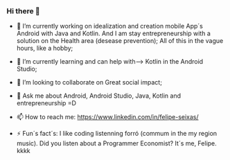 ### Hi there 👋

- 🔭 I’m currently working on idealization and creation mobile App´s Android with Java and Kotlin. And I am stay entrepreneurship with a solution on the Health area (desease prevention); All of this in the vague hours, like a hobby;

- 🌱 I’m currently learning and can help with--> Kotlin in the Android Studio;

- 👯 I’m looking to collaborate on Great social impact;

- 💬 Ask me about Android, Android Studio, Java, Kotlin and entrepreneurship =D

- 📫 How to reach me: https://www.linkedin.com/in/felipe-seixas/ 

- ⚡ Fun´s fact´s: I like coding listenning forró (commum in the my region music). Did you listen about a Programmer Economist? It´s me, Felipe. kkkk
